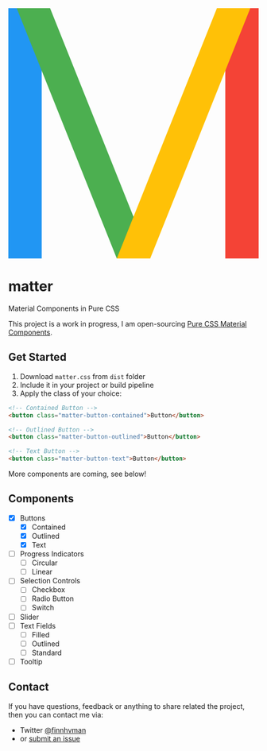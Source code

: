 <svg xmlns="http://www.w3.org/2000/svg" viewBox="0 0 90 90">
  <path d="M0 0h12v90h-12z" fill="#2196f3"/>
  <path d="M78 0h12v90h-12z" fill="#f44336"/>
  <path d="M3 0h12l36 90h-12z" fill="#4caf50"/>
  <path d="M39 90h12l36-90h-12z" fill="#ffc107"/>
</svg>

# matter
Material Components in Pure CSS

This project is a work in progress, I am open-sourcing [Pure CSS Material Components](https://codepen.io/finnhvman/full/zMKagM).

## Get Started

1. Download `matter.css` from `dist` folder
2. Include it in your project or build pipeline
3. Apply the class of your choice:
```html
<!-- Contained Button -->
<button class="matter-button-contained">Button</button>

<!-- Outlined Button -->
<button class="matter-button-outlined">Button</button>

<!-- Text Button -->
<button class="matter-button-text">Button</button>
```

More components are coming, see below!

## Components

- [x] Buttons
  - [x] Contained
  - [x] Outlined
  - [x] Text
- [ ] Progress Indicators
  - [ ] Circular
  - [ ] Linear
- [ ] Selection Controls
  - [ ] Checkbox
  - [ ] Radio Button
  - [ ] Switch
- [ ] Slider
- [ ] Text Fields
  - [ ] Filled
  - [ ] Outlined
  - [ ] Standard
- [ ] Tooltip

## Contact

If you have questions, feedback or anything to share related the project, then you can contact me via:
- Twitter [@finnhvman](https://twitter.com/finnhvman)
- or [submit an issue](https://github.com/finnhvman/matter/issues)